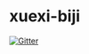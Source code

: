 # xuexi-biji

[![Gitter](https://badges.gitter.im/xuexi-biji/community.svg)](https://gitter.im/xuexi-biji/community?utm_source=badge&utm_medium=badge&utm_campaign=pr-badge&utm_content=badge)